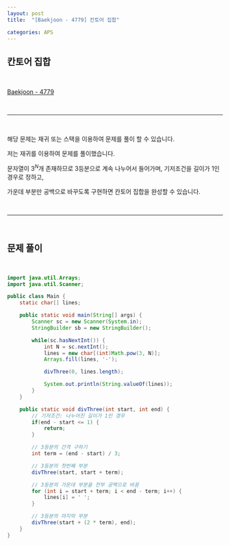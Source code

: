 ```yaml
---
layout: post
title:  "[Baekjoon - 4779] 칸토어 집합"

categories: APS
---
```


## 칸토어 집합

<br>

[Baekjoon - 4779](https://www.acmicpc.net/problem/4779)

<br>

***

<br>

해당 문제는 재귀 또는 스택을 이용하여 문제를 풀이 할 수 있습니다.

저는 재귀를 이용하여 문제를 풀이했습니다.

문자열이 $3^{N}$개 존재하므로 3등분으로 계속 나누어서 들어가며, 기저조건을 길이가 1인 경우로 정하고,

가운데 부분만 공백으로 바꾸도록 구현하면 칸토어 집합을 완성할 수 있습니다.

<br>

***

<br>

## 문제 풀이

<br>

```java
import java.util.Arrays;
import java.util.Scanner;

public class Main {
    static char[] lines;

    public static void main(String[] args) {
        Scanner sc = new Scanner(System.in);
        StringBuilder sb = new StringBuilder();

        while(sc.hasNextInt()) {
            int N = sc.nextInt();
            lines = new char[(int)Math.pow(3, N)];
            Arrays.fill(lines, '-');

            divThree(0, lines.length);

            System.out.println(String.valueOf(lines));
        }
    }

    public static void divThree(int start, int end) {
        // 기저조건: 나누어진 길이가 1인 경우
        if(end - start <= 1) {
            return;
        }

        // 3등분의 간격 구하기
        int term = (end - start) / 3;

        // 3등분의 첫번째 부분
        divThree(start, start + term);

        // 3등분의 가운데 부분을 전부 공백으로 바꿈
        for (int i = start + term; i < end - term; i++) {
            lines[i] = ' ';
        }

        // 3등분의 마지막 부분
        divThree(start + (2 * term), end);
    }
}
```